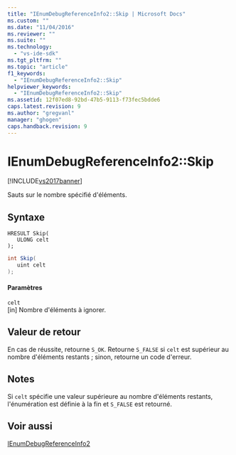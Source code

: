 ```yaml
---
title: "IEnumDebugReferenceInfo2::Skip | Microsoft Docs"
ms.custom: ""
ms.date: "11/04/2016"
ms.reviewer: ""
ms.suite: ""
ms.technology: 
  - "vs-ide-sdk"
ms.tgt_pltfrm: ""
ms.topic: "article"
f1_keywords: 
  - "IEnumDebugReferenceInfo2::Skip"
helpviewer_keywords: 
  - "IEnumDebugReferenceInfo2::Skip"
ms.assetid: 12f07ed8-92bd-47b5-9113-f73fec5bdde6
caps.latest.revision: 9
ms.author: "gregvanl"
manager: "ghogen"
caps.handback.revision: 9
---
```

# IEnumDebugReferenceInfo2::Skip
[!INCLUDE[vs2017banner](../../../code-quality/includes/vs2017banner.md)]

Sauts sur le nombre spécifié d'éléments.  
  
## Syntaxe  
  
```cpp#  
HRESULT Skip(  
   ULONG celt  
);  
```  
  
```c#  
int Skip(  
   uint celt  
);  
```  
  
#### Paramètres  
 `celt`  
 \[in\]  Nombre d'éléments à ignorer.  
  
## Valeur de retour  
 En cas de réussite, retourne `S_OK`.  Retourne `S_FALSE` si `celt` est supérieur au nombre d'éléments restants ; sinon, retourne un code d'erreur.  
  
## Notes  
 Si `celt` spécifie une valeur supérieure au nombre d'éléments restants, l'énumération est définie à la fin et `S_FALSE` est retourné.  
  
## Voir aussi  
 [IEnumDebugReferenceInfo2](../../../extensibility/debugger/reference/ienumdebugreferenceinfo2.md)